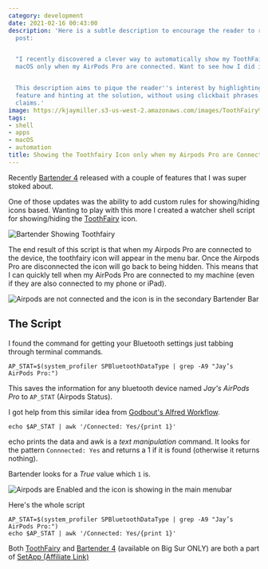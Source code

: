 ```yaml
---
category: development
date: 2021-02-16 00:43:00
description: 'Here is a subtle description to encourage the reader to read the blog
  post:


  "I recently discovered a clever way to automatically show my ToothFairy icon in
  macOS only when my AirPods Pro are connected. Want to see how I did it?"


  This description aims to pique the reader''s interest by highlighting a specific
  feature and hinting at the solution, without using clickbait phrases or making exaggerated
  claims.'
image: https://kjaymiller.s3-us-west-2.amazonaws.com/images/ToothFairy%20Toggle.png
tags:
- shell
- apps
- macOS
- automation
title: Showing the Toothfairy Icon only when my Airpods Pro are Connected
---
```


Recently [Bartender 4][Bartender] released with a couple of features that I was super stoked about.

One of those updates was the ability to add custom rules for showing/hiding icons based. Wanting to play with this more I created a watcher shell script for showing/hiding the [ToothFairy][ToothFairy] icon.

![Bartender Showing Toothfairy](https://kjaymiller.s3-us-west-2.amazonaws.com/images/ToothFairy%20Toggle.png)

The end result of this script is that when my Airpods Pro are connected to the device, the toothfairy icon will appear in the menu bar. Once the Airpods Pro are disconnected the icon will go back to being hidden. This means that I can quickly tell when my AirPods Pro are connected to my machine (even if they are also connected to my phone or iPad).

![Airpods are not connected and the icon is in the secondary Bartender Bar](https://kjaymiller.s3-us-west-2.amazonaws.com/images/bartender-toothfairy-disabled.png)

## The Script
I found the command for getting your Bluetooth settings just tabbing through terminal commands.

`AP_STAT=$(system_profiler SPBluetoothDataType | grep -A9 "Jay’s AirPods Pro:")`

This saves the information for any bluetooth device named _Jay's AirPods Pro_ to `AP_STAT` (Airpods Status).

I got help from this similar idea from [Godbout's Alfred Workflow](https://github.com/godbout/alfred-airpodspro-battery).

`echo $AP_STAT | awk '/Connected: Yes/{print 1}'`

echo prints the data and awk is a _text manipulation_ command. It looks for the pattern `Connnected: Yes` and returns a 1 if it is found (otherwise it returns nothing).

Bartender looks for a _True_ value which `1` is.

![Airpods are Enabled and the icon is showing in the main menubar](https://kjaymiller.s3-us-west-2.amazonaws.com/images/toothfairy-bartender-enabled.png)


Here's the whole script

```
AP_STAT=$(system_profiler SPBluetoothDataType | grep -A9 "Jay’s AirPods Pro:")
echo $AP_STAT | awk '/Connected: Yes/{print 1}'
```

Both [ToothFairy][ToothFairy] and [Bartender 4][Bartender] (available on Big Sur ONLY) are both a part of [SetApp (Affiliate Link)](https://go.setapp.com/invite/6bcd77a8-3223-482b-bcd2-ff337999765d)

[Bartender]: https://macbartender.com
[ToothFairy]: https://c-command.com/toothfairy/
